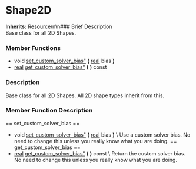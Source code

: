 #  Shape2D  
**Inherits:** [Resource](class_resource)\\n\\n###  Brief Description  
Base class for all 2D Shapes.
###  Member Functions 
  * void [set_custom_solver_bias"](#set_custom_solver_bias) **(** [real](class_real) bias  **)**
  * [real](class_real) [get_custom_solver_bias"](#get_custom_solver_bias) **(** **)** const
###  Description  
Base class for all 2D Shapes. All 2D shape types inherit from this.
###  Member Function Description  
==  set_custom_solver_bias  ==
  * void [set_custom_solver_bias"](#set_custom_solver_bias) **(** [real](class_real) bias  **)**
\\
Use a custom solver bias. No need to change this unless you really know what you are doing.
==  get_custom_solver_bias  ==
  * [real](class_real) [get_custom_solver_bias"](#get_custom_solver_bias) **(** **)** const
\\
Return the custom solver bias. No need to change this unless you really know what you are doing.
